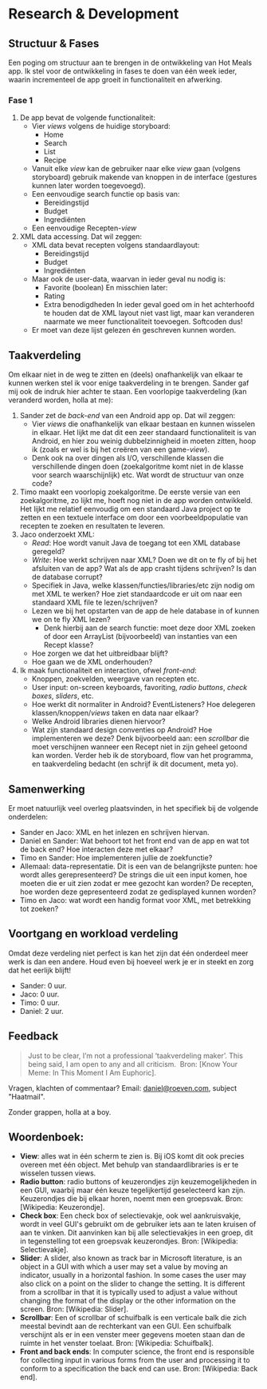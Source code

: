 # Research & Development
## Structuur & Fases
Een poging om structuur aan te brengen in de ontwikkeling van Hot Meals app. Ik stel voor de ontwikkeling in fases te doen van één week ieder, waarin incrementeel de app groeit in functionaliteit en afwerking.
### Fase 1
1. De app bevat de volgende functionaliteit:
	- Vier *views* volgens de huidige storyboard:
		- Home
		- Search
		- List
		- Recipe
	- Vanuit elke *view* kan de gebruiker naar elke *view* gaan (volgens storyboard) gebruik makende van knoppen in de interface (gestures kunnen later worden toegevoegd).
	- Een eenvoudige search functie op basis van:
		- Bereidingstijd
		- Budget
		- Ingrediënten
	- Een eenvoudige Recepten-*view*
2. XML data accessing. Dat wil zeggen:
	- XML data bevat recepten volgens standaardlayout:
		- Bereidingstijd
		- Budget
		- Ingrediënten
	- Maar ook de user-data, waarvan in ieder geval nu nodig is:
		- Favorite (boolean)
		En misschien later:
		- Rating
		- Extra benodigdheden
		In ieder geval goed om in het achterhoofd te houden dat de XML layout niet vast ligt, maar kan veranderen naarmate we meer functionaliteit toevoegen. Softcoden dus!
	- Er moet van deze lijst gelezen én geschreven kunnen worden.
## Taakverdeling
Om elkaar niet in de weg te zitten en (deels) onafhankelijk van elkaar te kunnen werken stel ik voor enige taakverdeling in te brengen. Sander gaf mij ook de indruk hier achter te staan. Een voorlopige taakverdeling (kan veranderd worden, holla at me):
1. Sander zet de *back-end* van een Android app op. Dat wil zeggen:
	- Vier *views* die onafhankelijk van elkaar bestaan en kunnen wisselen in elkaar. Het lijkt me dat dit een zeer standaard functionaliteit is van Android, en hier zou weinig dubbelzinnigheid in moeten zitten, hoop ik (zoals er wel is bij het creëren van een game-*view*).
	- Denk ook na over dingen als I/O, verschillende klassen die verschillende dingen doen (zoekalgoritme komt niet in de klasse voor search waarschijnlijk) etc. Wat wordt de structuur van onze code?
2. Timo maakt een voorlopig zoekalgoritme. De eerste versie van een zoekalgoritme, zo lijkt me, hoeft nog niet in de app worden ontwikkeld. Het lijkt me relatief eenvoudig om een standaard Java project op te zetten en een textuele interface om door een voorbeeldpopulatie van recepten te zoeken en resultaten te leveren.
3. Jaco onderzoekt XML:
	- *Read*: Hoe wordt vanuit Java de toegang tot een XML database geregeld?
	- *Write*: Hoe werkt schrijven naar XML? Doen we dit on te fly of bij het afsluiten van de app? Wat als de app crasht tijdens schrijven? Is dan de database corrupt?
	- Specifiek in Java, welke klassen/functies/libraries/etc zijn nodig om met XML te werken? Hoe ziet standaardcode er uit om naar een standaard XML file te lezen/schrijven?
	- Lezen we bij het opstarten van de app de hele database in of kunnen we on te fly XML lezen?
		- Denk hierbij aan de search functie: moet deze door XML zoeken of door een ArrayList (bijvoorbeeld) van instanties van een Recept klasse?
	- Hoe zorgen we dat het uitbreidbaar blijft?
	- Hoe gaan we de XML onderhouden?
4. Ik maak functionaliteit en interaction, ofwel *front-end*:
	- Knoppen, zoekvelden, weergave van recepten etc.
	- User input: on-screen keyboards, favoriting, *radio buttons*, *check boxes*, *sliders*, etc.
	- Hoe werkt dit normaliter in Android? EventListeners? Hoe delegeren klassen/knoppen/*views* taken en data naar  elkaar?
	- Welke Android libraries dienen hiervoor?
	- Wat zijn standaard design conventies op Android? Hoe implementeren we deze? Denk bijvoorbeeld aan: een *scrollbar* die moet verschijnen wanneer een Recept niet in zijn geheel getoond kan worden.
	Verder heb ik de storyboard, flow van het programma, en taakverdeling bedacht (en schrijf ik dit document, meta yo).
## Samenwerking
Er moet natuurlijk veel overleg plaatsvinden, in het specifiek bij de volgende onderdelen:
- Sander en Jaco: XML en het inlezen en schrijven hiervan.
- Daniel en Sander: Wat behoort tot het front end van de app en wat tot de back end? Hoe interacten deze met elkaar?
- Timo en Sander: Hoe implementeren jullie de zoekfunctie?
- Allemaal: data-representatie. Dit is een van de belangrijkste punten: hoe wordt alles gerepresenteerd? De strings die uit een input komen, hoe moeten die er uit zien zodat er mee gezocht kan worden? De recepten, hoe worden deze gepresenteerd zodat ze gedisplayed kunnen worden?
- Timo en Jaco: wat wordt een handig format voor XML, met betrekking tot zoeken?
## Voortgang en workload verdeling
Omdat deze verdeling niet perfect is kan het zijn dat één onderdeel meer werk is dan een andere. Houd even bij hoeveel werk je er in steekt en zorg dat het eerlijk blijft!
- Sander: 0 uur.
- Jaco: 0 uur.
- Timo: 0 uur.
- Daniel: 2 uur.
## Feedback
> Just to be clear, I’m not a professional ‘taakverdeling maker’. This being said, I am open to any and all criticism.  Bron: [Know Your Meme: In This Moment I Am Euphoric].

Vragen, klachten of commentaar? Email: daniel@roeven.com, subject "Haatmail".

Zonder grappen, holla at a boy.
## Woordenboek:
- **View**: alles wat in één scherm te zien is. Bij iOS komt dit ook precies overeen met één object. Met behulp van standaardlibraries is er te wisselen tussen views.
- **Radio button**: radio buttons of keuzerondjes zijn keuzemogelijkheden in een GUI, waarbij maar één keuze tegelijkertijd geselecteerd kan zijn. Keuzerondjes die bij elkaar horen, noemt men een groepsvak. Bron: [Wikipedia: Keuzerondje].
- **Check box**: Een check box of selectievakje, ook wel aankruisvakje, wordt in veel GUI's gebruikt om de gebruiker iets aan te laten kruisen of aan te vinken. Dit aanvinken kan bij alle selectievakjes in een groep, dit in tegenstelling tot een groepsvak keuzerondjes. Bron: [Wikipedia: Selectievakje].
- **Slider**: A slider, also known as track bar in Microsoft literature, is an object in a GUI with which a user may set a value by moving an indicator, usually in a horizontal fashion. In some cases the user may also click on a point on the slider to change the setting. It is different from a scrollbar in that it is typically used to adjust a value without changing the format of the display or the other information on the screen. Bron: [Wikipedia: Slider].
- **Scrollbar**: Een of scrollbar of schuifbalk is een verticale balk die zich meestal bevindt aan de rechterkant van een GUI. Een schuifbalk verschijnt als er in een venster meer gegevens moeten staan dan de ruimte in het venster toelaat. Bron: [Wikipedia: Schuifbalk].
- **Front and back ends**: In computer science, the front end is responsible for collecting input in various forms from the user and processing it to conform to a specification the back end can use. Bron: [Wikipedia: Back end].
